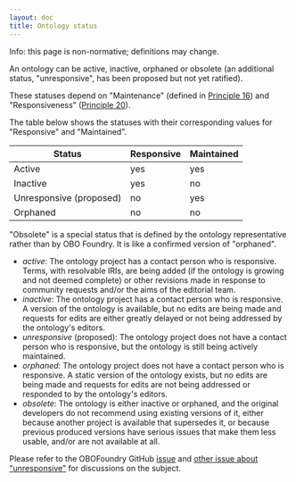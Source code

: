 ```yaml
---
layout: doc
title: Ontology status
---
```


Info: this page is non-normative; definitions may change.

An ontology can be active, inactive, orphaned or obsolete
(an additional status, "unresponsive", has been proposed but not yet ratified).

These statuses depend on "Maintenance" (defined in [Principle 16](https://obofoundry.org/principles/fp-016-maintenance.html
)) and "Responsiveness" ([Principle 20](https://obofoundry.org/principles/fp-016-maintenance.html)).

The table below shows the statuses with their corresponding values for "Responsive" and "Maintained".

|Status|Responsive|Maintained|
|-----|--------|--------|
|Active|yes|yes|
|Inactive|yes|no|
|Unresponsive (proposed)|no|yes|
|Orphaned|no|no|

"Obsolete" is a special status that is defined by the ontology representative rather than by OBO Foundry. It is like a confirmed version of "orphaned".

- _active_: The ontology project has a contact person who is responsive. Terms, with resolvable IRIs, are being added (if the ontology is growing and not deemed complete) or other revisions made in response to community requests and/or the aims of the editorial team.
- _inactive_: The ontology project has a contact person who is responsive. A version of the ontology is available, but no edits are being made and requests for edits are either greatly delayed or not being addressed by the ontology's editors.
- _unresponsive_ (proposed): The ontology project does not have a contact person who is responsive, but the ontology is still being actively maintained.
- _orphaned_: The ontology project does not have a contact person who is responsive. A static version of the ontology exists, but no edits are being made and requests for edits are not being addressed or responded to by the ontology's editors.
- _obsolete_: The ontology is either inactive or orphaned, and the original developers do not recommend using existing versions of it, either because another project is available that supersedes it, or because previous produced versions have serious issues that make them less usable, and/or are not available at all.

Please refer to the OBOFoundry GitHub [issue](https://github.com/OBOFoundry/OBOFoundry.github.io/issues/1126) and [other issue about "unresponsive"](https://github.com/OBOFoundry/OBOFoundry.github.io/issues/2255) for discussions on the subject.
